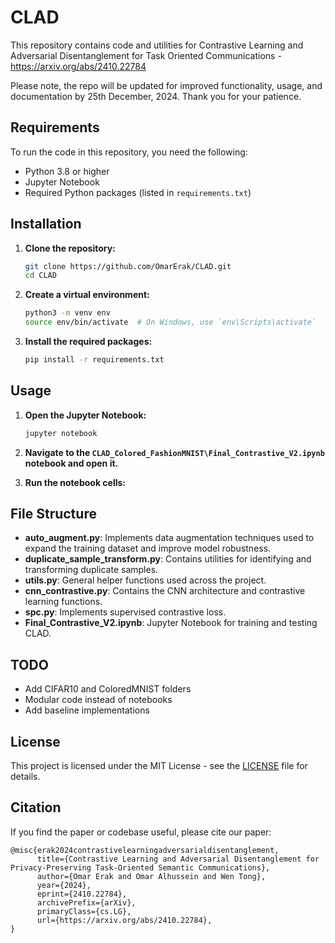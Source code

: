 # CLAD

This repository contains code and utilities for Contrastive Learning and Adversarial Disentanglement for Task Oriented Communications - https://arxiv.org/abs/2410.22784

Please note, the repo will be updated for improved functionality, usage, and documentation by 25th December, 2024. Thank you for your patience. 
## Requirements

To run the code in this repository, you need the following:

- Python 3.8 or higher
- Jupyter Notebook
- Required Python packages (listed in `requirements.txt`)

## Installation

1. **Clone the repository:**
    ```sh
    git clone https://github.com/OmarErak/CLAD.git
    cd CLAD
    ```

2. **Create a virtual environment:**
    ```sh
    python3 -m venv env
    source env/bin/activate  # On Windows, use `env\Scripts\activate`
    ```

3. **Install the required packages:**
    ```sh
    pip install -r requirements.txt
    ```

## Usage

1. **Open the Jupyter Notebook:**
    ```sh
    jupyter notebook
    ```

2. **Navigate to the `CLAD_Colored_FashionMNIST\Final_Contrastive_V2.ipynb` notebook and open it.**

3. **Run the notebook cells:**


## File Structure

- **auto_augment.py**: Implements data augmentation techniques used to expand the training dataset and improve model robustness.
- **duplicate_sample_transform.py**: Contains utilities for identifying and transforming duplicate samples.
- **utils.py**: General helper functions used across the project.
- **cnn_contrastive.py**: Contains the CNN architecture and contrastive learning functions.
- **spc.py**: Implements supervised contrastive loss.
- **Final_Contrastive_V2.ipynb**: Jupyter Notebook for training and testing CLAD.

## TODO
- Add CIFAR10 and ColoredMNIST folders
- Modular code instead of notebooks
- Add baseline implementations

## License

This project is licensed under the MIT License - see the [LICENSE](LICENSE) file for details.


## Citation
If you find the paper or codebase useful, please cite our paper: 
~~~
@misc{erak2024contrastivelearningadversarialdisentanglement,
      title={Contrastive Learning and Adversarial Disentanglement for Privacy-Preserving Task-Oriented Semantic Communications}, 
      author={Omar Erak and Omar Alhussein and Wen Tong},
      year={2024},
      eprint={2410.22784},
      archivePrefix={arXiv},
      primaryClass={cs.LG},
      url={https://arxiv.org/abs/2410.22784}, 
}
~~~

